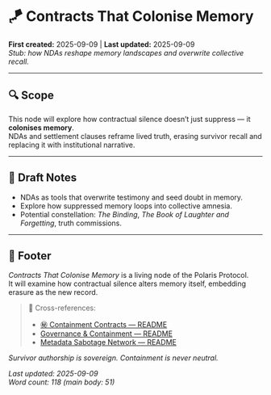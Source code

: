 # 🪁 Contracts That Colonise Memory  
**First created:** 2025-09-09 | **Last updated:** 2025-09-09  
*Stub: how NDAs reshape memory landscapes and overwrite collective recall.*

---

## 🔍 Scope  

This node will explore how contractual silence doesn’t just suppress — it **colonises memory**.  
NDAs and settlement clauses reframe lived truth, erasing survivor recall and replacing it with institutional narrative.  

---

## 🧩 Draft Notes  

- NDAs as tools that overwrite testimony and seed doubt in memory.  
- Explore how suppressed memory loops into collective amnesia.  
- Potential constellation: *The Binding*, *The Book of Laughter and Forgetting*, truth commissions.  

---

## 🏮 Footer  

*Contracts That Colonise Memory* is a living node of the Polaris Protocol.  
It will examine how contractual silence alters memory itself, embedding erasure as the new record.  

> 📡 Cross-references:  
> - [㊙ Containment Contracts — README](./README.md)  
> - [Governance & Containment — README](../README.md)  
> - [Metadata Sabotage Network — README](../../README.md)  

*Survivor authorship is sovereign. Containment is never neutral.*  

_Last updated: 2025-09-09_  
_Word count: 118 (main body: 51)_
